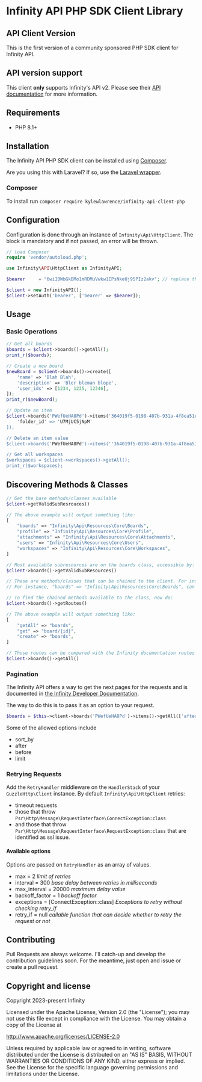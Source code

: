 # Infinity API PHP SDK Client Library #

## API Client Version

This is the first version of a community sponsored PHP SDK client for Infinity API.

## API version support

This client **only** supports Infinity's API v2.  Please see their [API documentation](https://startinfinity.com/help/1.0/integrations/api) for more information.

## Requirements
* PHP 8.1+

## Installation

The Infinity API PHP SDK client can be installed using [Composer](https://packagist.org/packages/kylewlawrence/infinity-api-client-php).

Are you using this with Laravel? If so, use the [Laravel wrapper](https://github.com/KyleWLawrence/infinity-laravel).

### Composer

To install run `composer require kylewlawrence/infinity-api-client-php`

## Configuration

Configuration is done through an instance of `Infinity\Api\HttpClient`.
The block is mandatory and if not passed, an error will be thrown.

``` php
// load Composer
require 'vendor/autoload.php';

use Infinity\API\HttpClient as InfinityAPI;

$bearer     = "6wiIBWbGkBMo1mRDMuVwkw1EPsNkeUj95PIz2akv"; // replace this with your Infinity Personal Access/Bearer token

$client = new InfinityAPI();
$client->setAuth('bearer', ['bearer' => $bearer]);
```

## Usage

### Basic Operations

``` php
// Get all boards
$boards = $client->boards()->getAll();
print_r($boards);

// Create a new board
$newBoard = $client->boards()->create([
    'name' => 'Blah Blah',                          
    'description' => 'Bler bleman blope',                     
    'user_ids' => [1234, 1235, 12346],      
]);
print_r($newBoard);

// Update an item
$client->boards('PWefUeHA8Pd')->items('364019f5-0198-407b-931a-4f8ea51ecc28')->update(',[
    'folder_id' => 'U7MjUC5jNpM'
]);

// Delete an item value
$client->boards('PWefUeHA8Pd')->items(''364019f5-0198-407b-931a-4f8ea51ecc28'')->values()->delete('8b9fee67-600c-499f-ab19-04bd9092be4e');

// Get all workspaces
$workspaces = $client->workspaces()->getAll();
print_r($workspaces);
```

## Discovering Methods & Classes

``` php
// Get the base methods/classes available
$client->getValidSubResrouces()

// The above example will output something like:
[
    "boards" => "Infinity\Api\Resources\Core\Boards",
    "profile" => "Infinity\Api\Resources\Core\Profile",
    "attachments" => "Infinity\Api\Resources\Core\Attachments",
    "users" => "Infinity\Api\Resources\Core\Users",
    "workspaces" => "Infinity\Api\Resources\Core\Workspaces",
]

// Most available subresources are on the boards class, accessible by:
$client->boards()->getValidSubResources()

// These are methods/classes that can be chained to the client. For instance:
// For instance, "boards" => "Infinity\Api\Resources\Core\Boards", can be used as $client->boards()

// To find the chained methods available to the class, now do:
$client->boards()->getRoutes()

// The above example will output something like:
[
    "getAll" => "boards",
    "get" => "board/{id}",
    "create" => "boards",
]

// Those routes can be compared with the Infinity documentation routes and run as chained methods such as the below command to get all sites:
$client->boards()->getAll()
```

### Pagination

The Infinity API offers a way to get the next pages for the requests and is documented in [the Infinity Developer Documentation](https://s3.amazonaws.com/devdocs.startinfinity.com/index.html#items-GETapi-v2-workspaces--workspace--boards--board_id--items).

The way to do this is to pass it as an option to your request.

``` php
$boards = $this->client->boards('PWefUeHA8Pd')->items()->getAll(['after' => '8b9fee67-600c-499f-ab19-04bd9092be4e', 'sort_by' => 'created_at', 'limit' => 100]);
```

Some of the allowed options include
* sort_by
* after
* before
* limit

### Retrying Requests

Add the `RetryHandler` middleware on the `HandlerStack` of your `GuzzleHttp\Client` instance. By default `Infinity\Api\HttpClient` 
retries: 
* timeout requests
* those that throw `Psr\Http\Message\RequestInterface\ConnectException:class`
* and those that throw `Psr\Http\Message\RequestInterface\RequestException:class` that are identified as ssl issue.

#### Available options

Options are passed on `RetryHandler` as an array of values.

* max = 2 _limit of retries_
* interval = 300 _base delay between retries in milliseconds_
* max_interval = 20000 _maximum delay value_
* backoff_factor = 1 _backoff factor_
* exceptions = [ConnectException::class] _Exceptions to retry without checking retry_if_
* retry_if = null _callable function that can decide whether to retry the request or not_

## Contributing

Pull Requests are always welcome. I'll catch-up and develop the contribution guidelines soon. For the meantime, just open and issue or create a pull request.

## Copyright and license

Copyright 2023-present Infinity

Licensed under the Apache License, Version 2.0 (the "License"); you may not use this file except in compliance with the License.
You may obtain a copy of the License at

http://www.apache.org/licenses/LICENSE-2.0

Unless required by applicable law or agreed to in writing, software distributed under the License is distributed on an "AS IS" BASIS, WITHOUT WARRANTIES OR CONDITIONS OF ANY KIND, either express or implied. See the License for the specific language governing permissions and limitations under the License.

